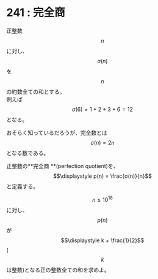 # 241 : 完全商

正整数$$n$$に対し、$$\sigma(n)$$を$$n$$の約数全ての和とする。\
例えば$$\sigma(6) = 1 + 2 + 3 + 6 = 12$$となる。

おそらく知っているだろうが、完全数とは$$\sigma(n) = 2n$$となる数である。

正整数の**完全商 **(perfection quotient)を、$$\displaystyle p(n) = \frac{σ(n)}{n}$$と定義する。

$$n ≤ 10^{18}$$に対し、$$p(n)$$が$$\displaystyle k + \frac{1}{2}$$($$k$$は整数)となる正の整数全ての和を求めよ。
